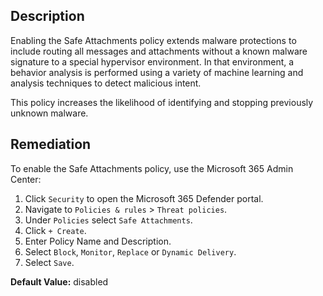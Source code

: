 ## Description

Enabling the Safe Attachments policy extends malware protections to include routing all messages and attachments without a known malware signature to a special hypervisor environment. In that environment, a behavior analysis is performed using a variety of machine learning and analysis techniques to detect malicious intent.

This policy increases the likelihood of identifying and stopping previously unknown malware.

## Remediation

To enable the Safe Attachments policy, use the Microsoft 365 Admin Center:

1. Click `Security` to open the Microsoft 365 Defender portal.
2. Navigate to `Policies & rules` > `Threat policies`.
3. Under `Policies` select `Safe Attachments`.
4. Click `+ Create`.
5. Enter Policy Name and Description.
6. Select `Block`, `Monitor`, `Replace` or `Dynamic Delivery`.
7. Select `Save`.

**Default Value:** disabled